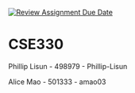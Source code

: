 [![Review Assignment Due Date](https://classroom.github.com/assets/deadline-readme-button-8d59dc4de5201274e310e4c54b9627a8934c3b88527886e3b421487c677d23eb.svg)](https://classroom.github.com/a/tduhEvNW)
# CSE330
Phillip Lisun - 498979 - Phillip-Lisun

Alice Mao - 501333 - amao03
